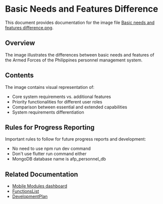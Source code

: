 # Basic Needs and Features Difference

This document provides documentation for the image file [Basic needs and features difference.png](./Basic%20needs%20and%20features%20difference.png).

## Overview

The image illustrates the differences between basic needs and features of the Armed Forces of the Philippines personnel management system.

## Contents

The image contains visual representation of:

- Core system requirements vs. additional features
- Priority functionalities for different user roles
- Comparison between essential and extended capabilities
- System requirements differentiation

## Rules for Progress Reporting

Important rules to follow for future progress reports and development:

- No need to use npm run dev command
- Don't use flutter run command either
- MongoDB database name is afp_personnel_db

## Related Documentation

- [Mobile Modules dashboard](./Mobile%20Modules%20dashboard.md)
- [FunctionsList](./FunctionsList.md)
- [DevelopmentPlan](./DevelopmentPlan.md) 